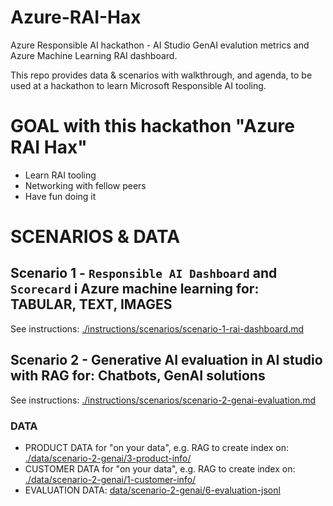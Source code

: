 # Azure-RAI-Hax
Azure Responsible AI hackathon - AI Studio GenAI evalution metrics and Azure Machine Learning RAI dashboard.

This repo provides data & scenarios with walkthrough, and agenda, to be used at a hackathon to learn Microsoft Responsible AI tooling.

# GOAL with this hackathon "Azure RAI Hax"
- Learn RAI  tooling
- Networking with fellow peers
- Have fun doing it

# SCENARIOS & DATA

## Scenario 1 - `Responsible AI Dashboard` and `Scorecard` i Azure machine learning for: TABULAR, TEXT, IMAGES
See instructions: [./instructions/scenarios/scenario-1-rai-dashboard.md ](./instructions/scenarios/20-scenario-1-rai-dashboard.md)

## Scenario 2 - Generative AI evaluation in AI studio with RAG for: Chatbots, GenAI solutions

See instructions: [./instructions/scenarios/scenario-2-genai-evaluation.md ](./instructions/scenarios/22-scenario-2-genai-evaluation.md)

### DATA
- PRODUCT DATA for "on your data", e.g. RAG to create index on: [./data/scenario-2-genai/3-product-info/ ](./data/scenario-2-genai/3-product-info/)
- CUSTOMER DATA for "on your data", e.g. RAG to create index on: [./data/scenario-2-genai/1-customer-info/](./data/scenario-2-genai/1-customer-info/)
- EVALUATION DATA: [data/scenario-2-genai/6-evaluation-jsonl](./data/scenario-2-genai/6-evaluation-jsonl/)
